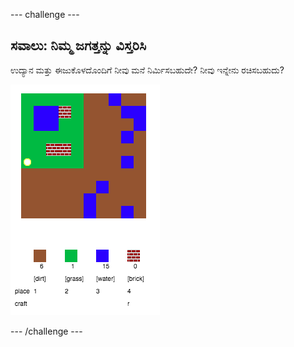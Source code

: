 --- challenge ---

## ಸವಾಲು: ನಿಮ್ಮ ಜಗತ್ತನ್ನು ವಿಸ್ತರಿಸಿ

ಉದ್ಯಾನ ಮತ್ತು ಈಜುಕೊಳದೊಂದಿಗೆ ನೀವು ಮನೆ ನಿರ್ಮಿಸಬಹುದೇ? ನೀವು ಇನ್ನೇನು ರಚಿಸಬಹುದು?

![ಸ್ಕ್ರೀನ್‍ಶಾಟ್](images/craft-build-example.png)

--- /challenge ---